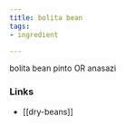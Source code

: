 ```yaml
---
title: bolita bean
tags:
- ingredient

---
```

bolita bean pinto OR anasazi

### Links

* [[dry-beans]]
